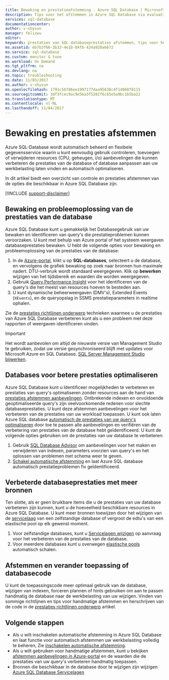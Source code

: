 ```yaml
---
title: Bewaking en prestatieafstemming - Azure SQL Database | Microsoft Docs
description: Tips voor het afstemmen in Azure SQL Database via evaluatie en verbetering van de prestaties.
services: sql-database
documentationcenter: 
author: v-shysun
manager: felixwu
editor: 
keywords: prestaties van SQL databaseprestaties afstemmen, tips voor het afstemmen van de sql prestaties afstemmen prestatieafstemming voor sql-database
ms.assetid: eb7b3f66-3b33-4e1b-84fb-424a928a6672
ms.service: sql-database
ms.custom: monitor & tune
ms.workload: On Demand
ms.tgt_pltfrm: na
ms.devlang: na
ms.topic: troubleshooting
ms.date: 11/03/2017
ms.author: v-shysun
ms.openlocfilehash: 1791c56f86ee1997177daa95638c4f14068f8115
ms.sourcegitcommit: 3df3fcec9ac9e56a3f5282f6c65e5a9bc1b5ba22
ms.translationtype: MT
ms.contentlocale: nl-NL
ms.lasthandoff: 11/04/2017
---
```

# <a name="monitoring-and-performance-tuning"></a>Bewaking en prestaties afstemmen

Azure SQL-Database wordt automatisch beheerd en flexibele gegevensservice waarin u kunt eenvoudig gebruik controleren, toevoegen of verwijderen resources (CPU, geheugen, i/o) aanbevelingen die kunnen verbeteren de prestaties van de database of database aanpassen aan uw werkbelasting laten vinden en automatisch optimaliseren.

In dit artikel biedt een overzicht van controle en prestaties afstemmen van de opties die beschikbaar in Azure SQL Database zijn.

[!INCLUDE [support-disclaimer](../../includes/support-disclaimer.md)]

## <a name="monitoring-and-troubleshooting-database-performance"></a>Bewaking en probleemoplossing van de prestaties van de database

Azure SQL Database kunt u gemakkelijk het Databasegebruik van uw bewaken en identificeren van query's die prestatieproblemen kunnen veroorzaken. U kunt met behulp van Azure portal of het systeem weergaven databaseprestaties bewaken. U hebt de volgende opties voor bewaking en probleemoplossing van de prestaties van de database:

1. In de [Azure-portal](https://portal.azure.com), klikt u op **SQL-databases**, selecteert u de database, en vervolgens de grafiek bewaking op zoek naar bronnen hun maximale nadert. DTU-verbruik wordt standaard weergegeven. Klik op **bewerken** wijzigen van het tijdsbereik en waarden die worden weergegeven.
2. Gebruik [Query Performance Insight](sql-database-query-performance.md) voor het identificeren van de query's die het meest van resources hoeven te besteden aan.
3. U kunt dynamische beheerweergaven (DMV's), Extended Events (`XEvents`), en de queryopslag in SSMS prestatieparameters in realtime ophalen.

Zie de [prestaties richtlijnen onderwerp](sql-database-performance-guidance.md) technieken waarmee u de prestaties van Azure SQL Database verbeteren kunt als u een probleem met deze rapporten of weergaven identificeren vinden.

> [!IMPORTANT] 
> Het wordt aanbevolen om altijd de nieuwste versie van Management Studio te gebruiken, zodat uw versie gesynchroniseerd blijft met updates voor Microsoft Azure en SQL Database. [SQL Server Management Studio bijwerken](https://msdn.microsoft.com/library/mt238290.aspx).
>

## <a name="optimize-database-to-improve-performance"></a>Databases voor betere prestaties optimaliseren

Azure SQL Database kunt u Identificeer mogelijkheden te verbeteren en prestaties van query's optimaliseren zonder resources aan de hand van [prestaties afstemmen aanbevelingen](sql-database-advisor.md). Ontbrekende indexen en onvoldoende geoptimaliseerde query's zijn veelvoorkomende redenen voor slechte databaseprestaties. U kunt deze afstemmen aanbevelingen voor het verbeteren van de prestaties van uw workload toepassen.
U kunt ook laten Azure SQL database [automatisch de prestaties van uw query's optimaliseren](sql-database-automatic-tuning.md) door toe te passen alle aanbevelingen en verifiëren van de verbetering van prestaties van de database hebt geïdentificeerd. U kunt de volgende opties gebruiken om de prestaties van uw database te verbeteren:

1. Gebruik [SQL Database Advisor](sql-database-advisor-portal.md) om aanbevelingen voor het maken en verwijderen van indexen, parameters voorzien van query's en het oplossen van problemen met schema weer te geven.
2. [Schakel automatische afstemming](sql-database-automatic-tuning-enable.md) en laat Azure SQL database automatisch prestatieproblemen fix geïdentificeerd.

## <a name="improving-database-performance-with-more-resources"></a>Verbeterde databaseprestaties met meer bronnen

Ten slotte, als er geen bruikbare items die u de prestaties van uw database verbeteren zijn kunnen, kunt u de hoeveelheid beschikbare resources in Azure SQL Database. U kunt meer bronnen toewijzen door het wijzigen van de [servicelaag](sql-database-service-tiers.md) van een zelfstandige database of vergroot de edtu's van een elastische pool op elk gewenst moment.
1. Voor zelfstandige databases, kunt u [Servicelagen wijzigen](sql-database-service-tiers.md) op aanvraag voor het verbeteren van de prestaties van de database.
2. Voor meerdere databases kunt u overwegen [elastische pools](sql-database-elastic-pool-guidance.md) automatisch schalen.

## <a name="tune-and-refactor-application-or-database-code"></a>Afstemmen en verander toepassing of databasecode

U kunt de toepassingscode meer optimaal gebruik van de database, wijzigen van indexen, forceren plannen of hints gebruiken om aan te passen handmatig de database naar de werkbelasting van uw wijzigen. Vinden van sommige richtlijnen en tips voor handmatige afstemmen en herschrijven van de code in de [prestaties richtlijnen onderwerp](sql-database-performance-guidance.md) artikel.


## <a name="next-steps"></a>Volgende stappen

- Als u wilt inschakelen automatische afstemming in Azure SQL Database en laat functie voor automatisch afstemmen uw werkbelasting volledig te beheren, Zie [inschakelen automatische afstemming](sql-database-automatic-tuning-enable.md).
- Als u wilt gebruiken voor handmatige afstemmen, kunt u bekijken [afstemmen aanbevelingen in Azure-portal](sql-database-advisor-portal.md) en de waarden die de prestaties van uw query's verbeteren handmatig toepassen.
- Bronnen die beschikbaar in de database door te wijzigen zijn wijzigen [Azure SQL Database Servicelagen](sql-database-performance-guidance.md)
